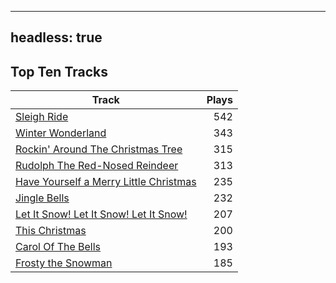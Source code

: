 
---
headless: true
---

## Top Ten Tracks

| Track | Plays |
| --- |  ---: |
|[Sleigh Ride](/songs/sleigh-ride)| 542|
|[Winter Wonderland](/songs/winter-wonderland)| 343|
|[Rockin' Around The Christmas Tree](/songs/rockin-around-the-christmas-tree)| 315|
|[Rudolph The Red-Nosed Reindeer](/songs/rudolph-the-red-nosed-reindeer)| 313|
|[Have Yourself a Merry Little Christmas](/songs/have-yourself-a-merry-little-christmas)| 235|
|[Jingle Bells](/songs/jingle-bells)| 232|
|[Let It Snow! Let It Snow! Let It Snow!](/songs/let-it-snow-let-it-snow-let-it-snow)| 207|
|[This Christmas](/songs/this-christmas)| 200|
|[Carol Of The Bells](/songs/carol-of-the-bells)| 193|
|[Frosty the Snowman](/songs/frosty-the-snowman)| 185|
